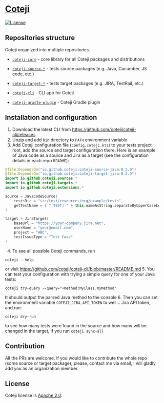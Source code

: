 # [Coteji](https://coteji.github.io/)

[![License](https://img.shields.io/badge/license-Apache-brightgreen.svg)](https://www.apache.org/licenses/LICENSE-2.0)

## Repositories structure

Coteji organized into multiple repositories.
- [`coteji-core`](https://github.com/coteji/coteji-core) - core library for all Coteji packages and distributions


- [`coteji-source-*`](https://github.com/coteji?utf8=%E2%9C%93&q=coteji-source-) - tests source packages (e.g. Java, Cucumber, JS code, etc.)
- [`coteji-target-*`](https://github.com/coteji?utf8=%E2%9C%93&q=coteji-target-) - tests target packages (e.g. JIRA, TestRail, etc.)
 

- [`coteji-cli`](https://github.com/coteji/coteji-cli) - CLI app for Coteji
- [`coteji-gradle-plugin`](https://github.com/coteji/coteji-gradle-plugin) - Coteji Gradle plugin

## Installation and configuration

1. Download the latest CLI from https://github.com/coteji/coteji-cli/releases
2. Unzip and add `bin` directory to `PATH` environment variable
3. Add Coteji configuration file (`config.coteji.kts`) to your tests project root, add the source and target configuration there. Here is an example of Java code as a source and Jira as a target (see the configuration details in each repo `README`):
```kotlin
@file:DependsOn("io.github.coteji:coteji-source-java:0.2.0")
@file:DependsOn("io.github.coteji:coteji-target-jira:0.2.0")
import io.github.coteji.sources.*
import io.github.coteji.targets.*
import io.github.coteji.extensions.*

source = JavaCodeSource(
    testsDir = "src/test/resources/org/example/tests",
    getTestName = { "[TEST] " + this.nameAsString.separateByUpperCaseLetters() },
)

target = JiraTarget(
    baseUrl = "https://your-company.jira.net",
    userName = "your@email.com",
    project = "ABC",
    testIssueType = "Test Case"
)
```
4. To see all possible Coteji commands, run
```shell
coteji --help
```
or visit https://github.com/coteji/coteji-cli/blob/master/README.md
5. You can test your configuration with trying a simple query for one of your Java tests:
```shell
coteji try-query --query="+method:MyClass.myMethod"
```
It should output the parsed Java method to the console
6. Then you can set the environment variable `COTEJI_JIRA_API_TOKEN` to well... Jira API token, and run:
```shell
coteji dry-run
```
to see how many tests were found in the source and how many will be changed in the target, if you run `coteji sync-all`

## Contribution

All the PRs are welcome. If you would like to contribute the whole repo (some source or target package), please, contact me via email, I will gladly add you as an organization member.

## License

Coteji license is [Apache 2.0](https://www.apache.org/licenses/LICENSE-2.0).